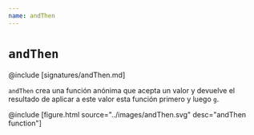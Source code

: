 ```yaml
---
name: andThen
---
```


# `andThen`

@include [signatures/andThen.md]

`andThen` crea una función anónima que acepta un valor y devuelve el resultado de aplicar a este valor esta función primero y luego `g`.

@include [figure.html source="../images/andThen.svg" desc="andThen function"]
